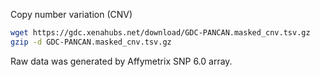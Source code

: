 Copy number variation (CNV)
```bash
wget https://gdc.xenahubs.net/download/GDC-PANCAN.masked_cnv.tsv.gz
gzip -d GDC-PANCAN.masked_cnv.tsv.gz
```
Raw data was generated by Affymetrix SNP 6.0 array.

<!--stackedit_data:
eyJoaXN0b3J5IjpbLTEwNjQwMDc5OTEsLTQ2NDQ3MTc0NSw3OD
MxMDI5OTMsLTEyNTg4NzIxNzksMzMyMTc2Nzk2LDczMDk5ODEx
Nl19
-->